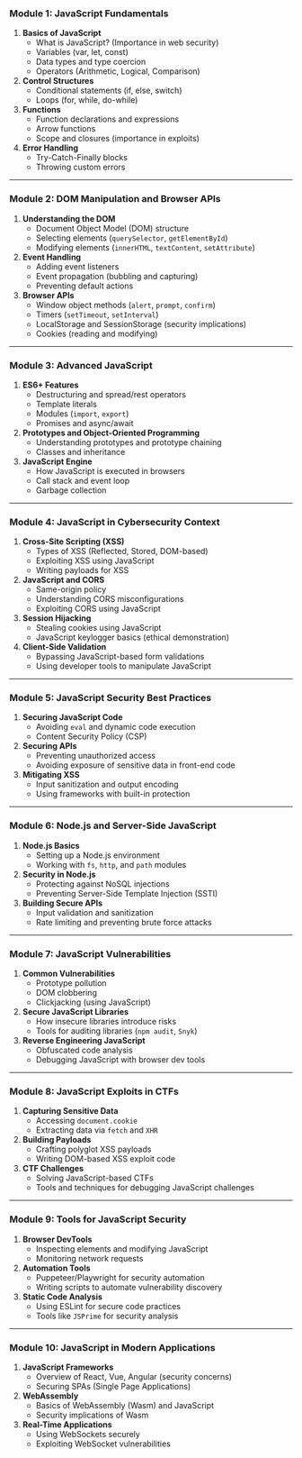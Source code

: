 ### **Module 1: JavaScript Fundamentals**
1. **Basics of JavaScript**
   - What is JavaScript? (Importance in web security)
   - Variables (var, let, const)
   - Data types and type coercion
   - Operators (Arithmetic, Logical, Comparison)
2. **Control Structures**
   - Conditional statements (if, else, switch)
   - Loops (for, while, do-while)
3. **Functions**
   - Function declarations and expressions
   - Arrow functions
   - Scope and closures (importance in exploits)
4. **Error Handling**
   - Try-Catch-Finally blocks
   - Throwing custom errors

---

### **Module 2: DOM Manipulation and Browser APIs**
1. **Understanding the DOM**
   - Document Object Model (DOM) structure
   - Selecting elements (`querySelector`, `getElementById`)
   - Modifying elements (`innerHTML`, `textContent`, `setAttribute`)
2. **Event Handling**
   - Adding event listeners
   - Event propagation (bubbling and capturing)
   - Preventing default actions
3. **Browser APIs**
   - Window object methods (`alert`, `prompt`, `confirm`)
   - Timers (`setTimeout`, `setInterval`)
   - LocalStorage and SessionStorage (security implications)
   - Cookies (reading and modifying)

---

### **Module 3: Advanced JavaScript**
1. **ES6+ Features**
   - Destructuring and spread/rest operators
   - Template literals
   - Modules (`import`, `export`)
   - Promises and async/await
2. **Prototypes and Object-Oriented Programming**
   - Understanding prototypes and prototype chaining
   - Classes and inheritance
3. **JavaScript Engine**
   - How JavaScript is executed in browsers
   - Call stack and event loop
   - Garbage collection

---

### **Module 4: JavaScript in Cybersecurity Context**
1. **Cross-Site Scripting (XSS)**
   - Types of XSS (Reflected, Stored, DOM-based)
   - Exploiting XSS using JavaScript
   - Writing payloads for XSS
2. **JavaScript and CORS**
   - Same-origin policy
   - Understanding CORS misconfigurations
   - Exploiting CORS using JavaScript
3. **Session Hijacking**
   - Stealing cookies using JavaScript
   - JavaScript keylogger basics (ethical demonstration)
4. **Client-Side Validation**
   - Bypassing JavaScript-based form validations
   - Using developer tools to manipulate JavaScript

---

### **Module 5: JavaScript Security Best Practices**
1. **Securing JavaScript Code**
   - Avoiding `eval` and dynamic code execution
   - Content Security Policy (CSP)
2. **Securing APIs**
   - Preventing unauthorized access
   - Avoiding exposure of sensitive data in front-end code
3. **Mitigating XSS**
   - Input sanitization and output encoding
   - Using frameworks with built-in protection

---

### **Module 6: Node.js and Server-Side JavaScript**
1. **Node.js Basics**
   - Setting up a Node.js environment
   - Working with `fs`, `http`, and `path` modules
2. **Security in Node.js**
   - Protecting against NoSQL injections
   - Preventing Server-Side Template Injection (SSTI)
3. **Building Secure APIs**
   - Input validation and sanitization
   - Rate limiting and preventing brute force attacks

---

### **Module 7: JavaScript Vulnerabilities**
1. **Common Vulnerabilities**
   - Prototype pollution
   - DOM clobbering
   - Clickjacking (using JavaScript)
2. **Secure JavaScript Libraries**
   - How insecure libraries introduce risks
   - Tools for auditing libraries (`npm audit`, `Snyk`)
3. **Reverse Engineering JavaScript**
   - Obfuscated code analysis
   - Debugging JavaScript with browser dev tools

---

### **Module 8: JavaScript Exploits in CTFs**
1. **Capturing Sensitive Data**
   - Accessing `document.cookie`
   - Extracting data via `fetch` and `XHR`
2. **Building Payloads**
   - Crafting polyglot XSS payloads
   - Writing DOM-based XSS exploit code
3. **CTF Challenges**
   - Solving JavaScript-based CTFs
   - Tools and techniques for debugging JavaScript challenges

---

### **Module 9: Tools for JavaScript Security**
1. **Browser DevTools**
   - Inspecting elements and modifying JavaScript
   - Monitoring network requests
2. **Automation Tools**
   - Puppeteer/Playwright for security automation
   - Writing scripts to automate vulnerability discovery
3. **Static Code Analysis**
   - Using ESLint for secure code practices
   - Tools like `JSPrime` for security analysis

---

### **Module 10: JavaScript in Modern Applications**
1. **JavaScript Frameworks**
   - Overview of React, Vue, Angular (security concerns)
   - Securing SPAs (Single Page Applications)
2. **WebAssembly**
   - Basics of WebAssembly (Wasm) and JavaScript
   - Security implications of Wasm
3. **Real-Time Applications**
   - Using WebSockets securely
   - Exploiting WebSocket vulnerabilities